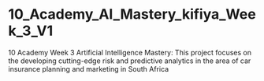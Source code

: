 # 10_Academy_AI_Mastery_kifiya_Week_3_V1
10 Academy Week 3 Artificial Intelligence Mastery: This project focuses on the developing cutting-edge risk and predictive analytics in the area of car insurance planning and marketing in South Africa
